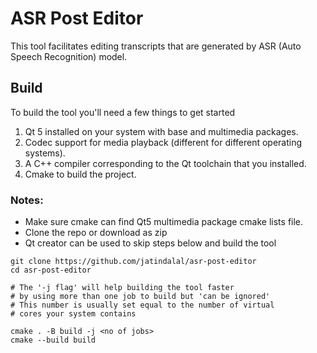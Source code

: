 # ASR Post Editor

This tool facilitates editing transcripts that are generated by ASR (Auto Speech Recognition)
model.

## Build

To build the tool you'll need a few things to get started

1. Qt 5 installed on your system with base and multimedia packages.
2. Codec support for media playback (different for different operating systems).
3. A C++ compiler corresponding to the Qt toolchain that you installed.
4. Cmake to build the project.

### Notes:
* Make sure cmake can find Qt5 multimedia package cmake lists file.   
* Clone the repo or download as zip
* Qt creator can be used to skip steps below and build the tool
```shell
git clone https://github.com/jatindalal/asr-post-editor
cd asr-post-editor

# The '-j flag' will help building the tool faster
# by using more than one job to build but 'can be ignored'
# This number is usually set equal to the number of virtual 
# cores your system contains

cmake . -B build -j <no of jobs>
cmake --build build
```